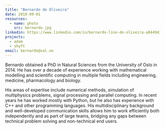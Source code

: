 ```yaml
---
title: "Bernardo de Oliveira"
date: 2018-09-01
resources:
  - name: photo
    src: bernardo.jpg
linkedin: https://www.linkedin.com/in/bernardo-lino-de-oliveira-a844943a/
projects:
  - adam
  - shyft
email: bernardo@xal.no
---
```


Bernardo obtained a PhD in Natural Sciences from the University of Oslo in
2014. He has over a decade of experience working with mathematical modelling
and scientific computing in multiple fields including engineering, medicine, 
pharmacology and biology.

<!--more-->

His areas of expertise include numerical methods, simulation of multiphysics
problems, signal processing and parallel computing.  In recent years he has
worked mostly with Python, but he also has experience with C++ and other
programming languages.  His multidisciplinary background and well-developed
communication skills allows him to work efficiently both independently and as
part of large teams, bridging any gaps between technical problem solving and
non-technical end users.
